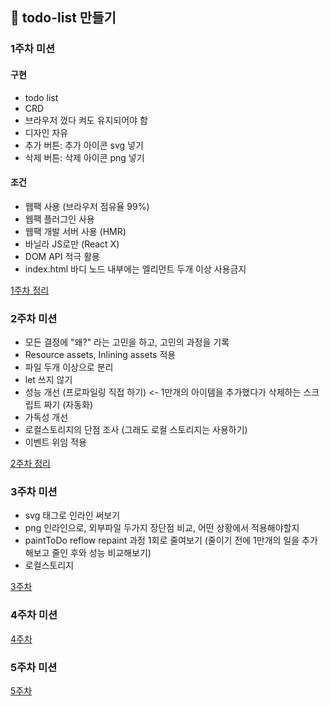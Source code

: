 ## 📝 todo-list 만들기

### 1주차 미션
#### 구현
- todo list
- CRD
- 브라우저 껐다 켜도 유지되어야 함
- 디자인 자유
- 추가 버튼: 추가 아이콘 svg 넣기
- 삭제 버튼: 삭제 아이콘 png 넣기

#### 조건
- 웹팩 사용 (브라우저 점유율 99%)
- 웹팩 플러그인 사용
- 웹팩 개발 서버 사용 (HMR)
- 바닐라 JS로만 (React X)
- DOM API 적극 활용
- index.html 바디 노드 내부에는 엘리먼트 두개 이상 사용금지

[1주차 정리](https://shinwonse.notion.site/1-4a56bc55a1dc4d36b3f433edf59c74c7)

### 2주차 미션
- 모든 결정에 "왜?" 라는 고민을 하고, 고민의 과정을 기록
- Resource assets, Inlining assets 적용
- 파일 두개 이상으로 분리 
- let 쓰지 않기 
- 성능 개선 (프로파일링 직접 하기) <- 1만개의 아이템을 추가했다가 삭제하는 스크립트 짜기 (자동화)
- 가독성 개선 
- 로컬스토리지의 단점 조사 (그래도 로컬 스토리지는 사용하기)
- 이벤트 위임 적용

[2주차 정리](https://shinwonse.notion.site/2-f916d5a8fa304a379c68fa95419384b1)

### 3주차 미션
- svg 태그로 인라인 써보기
- png 인라인으로, 외부파일 두가지 장단점 비교, 어떤 상황에서 적용해야할지
- paintToDo reflow repaint 과정 1회로 줄여보기 (줄이기 전에 1만개의 일을 추가해보고 줄인 후와 성능 비교해보기)
- 로컬스토리지

[3주차](https://shinwonse.notion.site/3-0bd0a01a4f4447b88c6fa298dd332681)

### 4주차 미션

[4주차](https://shinwonse.notion.site/4-89c2b003c7d6416395890d4e4ad85aab)

### 5주차 미션

[5주차](https://shinwonse.notion.site/5-ba83ff9eac5a4239a031daf1af0138fa)
